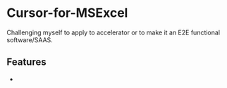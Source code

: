 # Cursor-for-MSExcel
Challenging myself to apply to accelerator or to make it an E2E functional software/SAAS.

## Features 
<ul>
  <li>
    
  </li>
</ul>
